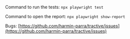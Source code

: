 Command to run the tests: ``npx playwright test``

Command to open the report: ``npx playwright show-report``

Bugs: [https://github.com/harmin-parra/tractive/issues](https://github.com/harmin-parra/tractive/issues)
